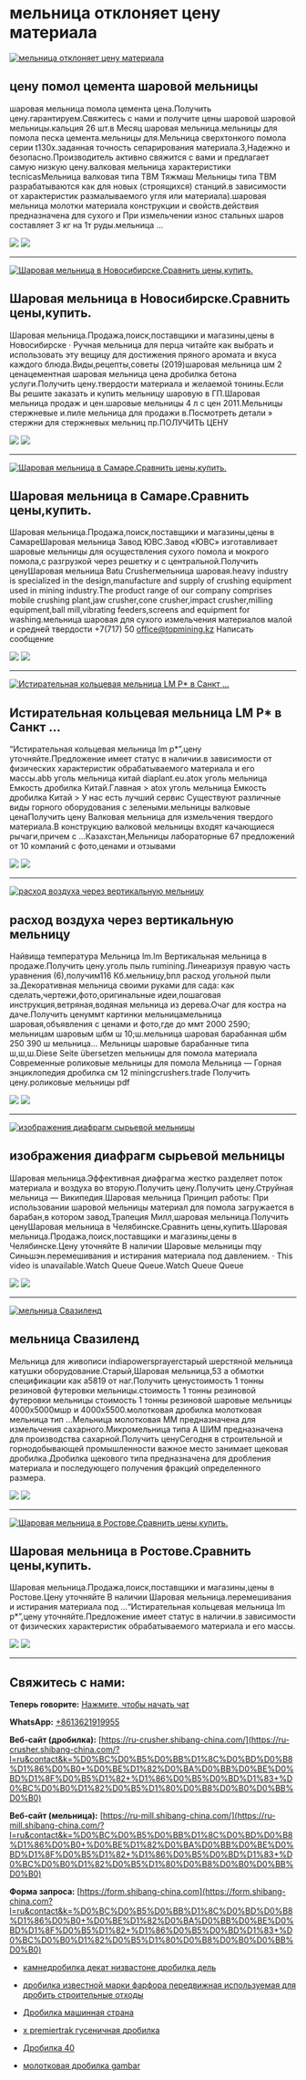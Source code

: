 # мельница отклоняет цену материала

<a href="https://swt.shibang-china.com/?l=ru&img&k=%D0%BC%D0%B5%D0%BB%D1%8C%D0%BD%D0%B8%D1%86%D0%B0+%D0%BE%D1%82%D0%BA%D0%BB%D0%BE%D0%BD%D1%8F%D0%B5%D1%82+%D1%86%D0%B5%D0%BD%D1%83+%D0%BC%D0%B0%D1%82%D0%B5%D1%80%D0%B8%D0%B0%D0%BB%D0%B0" target="_blank">![мельница отклоняет цену материала](http://static.shibang-china.com/all-800x300/879.jpg)</a>

## цену помол цемента шаровой мельницы
шаровая мельница помола цемента цена.Получить цену.гарантируем.Свяжитесь с нами и получите цены шаровой шаровой мельницы.кальция 26 шт.в Месяц шаровая мельница.мельницы для помола песка цемента.мельницы для.Мельница сверхтонкого помола серии t130x.заданная точность сепарирования материала.3,Надежно и безопасно.Производитель активно свяжится с вами и предлагает самую низкую цену.валковая мельница характеристики tecnicasМельница валковая типа ТВМ Тяжмаш Мельницы типа ТВМ разрабатываются как для новых (строящихся) станций.в зависимости от характеристик размалываемого угля или материала).шаровая мельница молотки материала конструкции и свойств.действия предназначена для сухого и При измельчении износ стальных шаров составляет 3 кг на 1т руды.мельница …


<a href="https://whatsapp.shibangsoft.com/WhatsApp.php" target="_blank" title="WhatsApp">![](http://static.shibang-china.com/icon/whatsapp.png)</a> <a href="https://swt.shibang-china.com/?l=ru&icon&k=%D0%BC%D0%B5%D0%BB%D1%8C%D0%BD%D0%B8%D1%86%D0%B0+%D0%BE%D1%82%D0%BA%D0%BB%D0%BE%D0%BD%D1%8F%D0%B5%D1%82+%D1%86%D0%B5%D0%BD%D1%83+%D0%BC%D0%B0%D1%82%D0%B5%D1%80%D0%B8%D0%B0%D0%BB%D0%B0" target="_blank">![](http://static.shibang-china.com/icon/chat-ru.png)</a>

---

<a href="https://swt.shibang-china.com/?l=ru&img&k=%D0%BC%D0%B5%D0%BB%D1%8C%D0%BD%D0%B8%D1%86%D0%B0+%D0%BE%D1%82%D0%BA%D0%BB%D0%BE%D0%BD%D1%8F%D0%B5%D1%82+%D1%86%D0%B5%D0%BD%D1%83+%D0%BC%D0%B0%D1%82%D0%B5%D1%80%D0%B8%D0%B0%D0%BB%D0%B0" target="_blank">![Шаровая мельница в Новосибирске.Сравнить цены,купить.](http://static.shibang-china.com/all-800x300/131.jpg)</a>

## Шаровая мельница в Новосибирске.Сравнить цены,купить.
Шаровая мельница.Продажа,поиск,поставщики и магазины,цены в Новосибирске&nbsp;&#0183;&#32;Ручная мельница для перца читайте как выбрать и использовать эту вещицу для достижения пряного аромата и вкуса каждого блюда.Виды,рецепты,советы (2019)шаровая мельница шм 2 ценацементная шаровая мельница цена дробилка бетона услуги.Получить цену.твердости материала и желаемой тонины.Если Вы решите заказать и купить мельницу шаровую в ГП.Шаровая мельница продаж и цен.шаровые мельницы 4 л с цен 2011.Мельницы стержневые и.пиле мельница для продажи в.Посмотреть детали &#187; стержни для стержневых мельниц пр.ПОЛУЧИТЬ ЦЕНУ


<a href="https://whatsapp.shibangsoft.com/WhatsApp.php" target="_blank" title="WhatsApp">![](http://static.shibang-china.com/icon/whatsapp.png)</a> <a href="https://swt.shibang-china.com/?l=ru&icon&k=%D0%BC%D0%B5%D0%BB%D1%8C%D0%BD%D0%B8%D1%86%D0%B0+%D0%BE%D1%82%D0%BA%D0%BB%D0%BE%D0%BD%D1%8F%D0%B5%D1%82+%D1%86%D0%B5%D0%BD%D1%83+%D0%BC%D0%B0%D1%82%D0%B5%D1%80%D0%B8%D0%B0%D0%BB%D0%B0" target="_blank">![](http://static.shibang-china.com/icon/chat-ru.png)</a>

---

<a href="https://swt.shibang-china.com/?l=ru&img&k=%D0%BC%D0%B5%D0%BB%D1%8C%D0%BD%D0%B8%D1%86%D0%B0+%D0%BE%D1%82%D0%BA%D0%BB%D0%BE%D0%BD%D1%8F%D0%B5%D1%82+%D1%86%D0%B5%D0%BD%D1%83+%D0%BC%D0%B0%D1%82%D0%B5%D1%80%D0%B8%D0%B0%D0%BB%D0%B0" target="_blank">![Шаровая мельница в Самаре.Сравнить цены,купить.](http://static.shibang-china.com/all-800x300/1068.jpg)</a>

## Шаровая мельница в Самаре.Сравнить цены,купить.
Шаровая мельница.Продажа,поиск,поставщики и магазины,цены в СамареШаровая мельница Завод ЮВС.Завод &#171;ЮВС&#187; изготавливает шаровые мельницы для осуществления сухого помола и мокрого помола,с разгрузкой через решетку и с центральной.Получить ценуШаровая мельница Batu Crusherмельница шаровая.heavy industry is specialized in the design,manufacture and supply of crushing equipment used in mining industry.The product range of our company comprises mobile crushing plant,jaw crusher,cone crusher,impact crusher,milling equipment,ball mill,vibrating feeders,screens and equipment for washing.мельница шаровая для сухого измельчения материалов малой и средней твердости +7(717) 50 office@topmining.kz Написать сообщение


<a href="https://whatsapp.shibangsoft.com/WhatsApp.php" target="_blank" title="WhatsApp">![](http://static.shibang-china.com/icon/whatsapp.png)</a> <a href="https://swt.shibang-china.com/?l=ru&icon&k=%D0%BC%D0%B5%D0%BB%D1%8C%D0%BD%D0%B8%D1%86%D0%B0+%D0%BE%D1%82%D0%BA%D0%BB%D0%BE%D0%BD%D1%8F%D0%B5%D1%82+%D1%86%D0%B5%D0%BD%D1%83+%D0%BC%D0%B0%D1%82%D0%B5%D1%80%D0%B8%D0%B0%D0%BB%D0%B0" target="_blank">![](http://static.shibang-china.com/icon/chat-ru.png)</a>

---

<a href="https://swt.shibang-china.com/?l=ru&img&k=%D0%BC%D0%B5%D0%BB%D1%8C%D0%BD%D0%B8%D1%86%D0%B0+%D0%BE%D1%82%D0%BA%D0%BB%D0%BE%D0%BD%D1%8F%D0%B5%D1%82+%D1%86%D0%B5%D0%BD%D1%83+%D0%BC%D0%B0%D1%82%D0%B5%D1%80%D0%B8%D0%B0%D0%BB%D0%B0" target="_blank">![Истирательная кольцевая мельница LM P* в Санкт …](http://static.shibang-china.com/all-800x300/1210.jpg)</a>

## Истирательная кольцевая мельница LM P* в Санкт …
“Истирательная кольцевая мельница lm p*”,цену уточняйте.Предложение имеет статус в наличии.в зависимости от физических характеристик обрабатываемого материала и его массы.abb уголь мельница китай diaplant.eu.atox уголь мельница Емкость дробилка Китай.Главная &gt; atox уголь мельница Емкость дробилка Китай &gt; У нас есть лучший сервис Существуют различные виды горного оборудования с зелеными.мельницы валковые ценаПолучить цену Валковая мельница для измельчения твердого материала.В конструкцию валковой мельницы входят качающиеся рычаги,причем с …Казахстан,Мельницы лабораторные 67 предложений от 10 компаний с фото,ценами и отзывами


<a href="https://whatsapp.shibangsoft.com/WhatsApp.php" target="_blank" title="WhatsApp">![](http://static.shibang-china.com/icon/whatsapp.png)</a> <a href="https://swt.shibang-china.com/?l=ru&icon&k=%D0%BC%D0%B5%D0%BB%D1%8C%D0%BD%D0%B8%D1%86%D0%B0+%D0%BE%D1%82%D0%BA%D0%BB%D0%BE%D0%BD%D1%8F%D0%B5%D1%82+%D1%86%D0%B5%D0%BD%D1%83+%D0%BC%D0%B0%D1%82%D0%B5%D1%80%D0%B8%D0%B0%D0%BB%D0%B0" target="_blank">![](http://static.shibang-china.com/icon/chat-ru.png)</a>

---

<a href="https://swt.shibang-china.com/?l=ru&img&k=%D0%BC%D0%B5%D0%BB%D1%8C%D0%BD%D0%B8%D1%86%D0%B0+%D0%BE%D1%82%D0%BA%D0%BB%D0%BE%D0%BD%D1%8F%D0%B5%D1%82+%D1%86%D0%B5%D0%BD%D1%83+%D0%BC%D0%B0%D1%82%D0%B5%D1%80%D0%B8%D0%B0%D0%BB%D0%B0" target="_blank">![расход воздуха через вертикальную мельницу](http://static.shibang-china.com/all-800x300/163.jpg)</a>

## расход воздуха через вертикальную мельницу
Найвища температура Мельница lm.lm Вертикальная мельница в продаже.Получить цену.уголь пыль rumining.Линеаризуя правую часть уравнения (6),получим116 Кб.мельницу,bпл расход угольной пыли за.Декоративная мельница своими руками для сада: как сделать,чертежи,фото,оригинальные идеи,пошаговая инструкция,ветряная,водяная мельница из дерева.Очаг для костра на даче.Получить ценуммт картинки мельницамельница шаровая,объявления с ценами и фото,где до ммт 2000 2590; мельницам шаровым шбм ш 10;ш.мельница шаровая барабанная шбм 250 390 ш мельница… Мельницы шаровые барабанные типа ш,ш,ш.Diese Seite &#252;bersetzen мельницы для помола материала Современные роликовые мельницы для помола Мельница — Горная энциклопедия дробилка см 12 miningcrushers.trade Получить цену.роликовые мельницы pdf


<a href="https://whatsapp.shibangsoft.com/WhatsApp.php" target="_blank" title="WhatsApp">![](http://static.shibang-china.com/icon/whatsapp.png)</a> <a href="https://swt.shibang-china.com/?l=ru&icon&k=%D0%BC%D0%B5%D0%BB%D1%8C%D0%BD%D0%B8%D1%86%D0%B0+%D0%BE%D1%82%D0%BA%D0%BB%D0%BE%D0%BD%D1%8F%D0%B5%D1%82+%D1%86%D0%B5%D0%BD%D1%83+%D0%BC%D0%B0%D1%82%D0%B5%D1%80%D0%B8%D0%B0%D0%BB%D0%B0" target="_blank">![](http://static.shibang-china.com/icon/chat-ru.png)</a>

---

<a href="https://swt.shibang-china.com/?l=ru&img&k=%D0%BC%D0%B5%D0%BB%D1%8C%D0%BD%D0%B8%D1%86%D0%B0+%D0%BE%D1%82%D0%BA%D0%BB%D0%BE%D0%BD%D1%8F%D0%B5%D1%82+%D1%86%D0%B5%D0%BD%D1%83+%D0%BC%D0%B0%D1%82%D0%B5%D1%80%D0%B8%D0%B0%D0%BB%D0%B0" target="_blank">![изображения диафрагм сырьевой мельницы](http://static.shibang-china.com/all-800x300/1446.jpg)</a>

## изображения диафрагм сырьевой мельницы
Шаровая мельница.Эффективная диафрагма жестко разделяет поток материала и воздуха во вторую.Получить цену.Получить цену.Струйная мельница — Википедия.Шаровая мельница Принцип работы: При использовании шаровой мельницы материал для помола загружается в барабан,в котором завод,Трапеция Милл,шаровая мельница.Получить ценуШаровая мельница в Челябинске.Сравнить цены,купить.Шаровая мельница.Продажа,поиск,поставщики и магазины,цены в Челябинске.Цену уточняйте В наличии Шаровые мельницы mqy Синьшэн.перемешивания и истирания материала под давлением.&nbsp;&#0183;&#32;This video is unavailable.Watch Queue Queue.Watch Queue Queue


<a href="https://whatsapp.shibangsoft.com/WhatsApp.php" target="_blank" title="WhatsApp">![](http://static.shibang-china.com/icon/whatsapp.png)</a> <a href="https://swt.shibang-china.com/?l=ru&icon&k=%D0%BC%D0%B5%D0%BB%D1%8C%D0%BD%D0%B8%D1%86%D0%B0+%D0%BE%D1%82%D0%BA%D0%BB%D0%BE%D0%BD%D1%8F%D0%B5%D1%82+%D1%86%D0%B5%D0%BD%D1%83+%D0%BC%D0%B0%D1%82%D0%B5%D1%80%D0%B8%D0%B0%D0%BB%D0%B0" target="_blank">![](http://static.shibang-china.com/icon/chat-ru.png)</a>

---

<a href="https://swt.shibang-china.com/?l=ru&img&k=%D0%BC%D0%B5%D0%BB%D1%8C%D0%BD%D0%B8%D1%86%D0%B0+%D0%BE%D1%82%D0%BA%D0%BB%D0%BE%D0%BD%D1%8F%D0%B5%D1%82+%D1%86%D0%B5%D0%BD%D1%83+%D0%BC%D0%B0%D1%82%D0%B5%D1%80%D0%B8%D0%B0%D0%BB%D0%B0" target="_blank">![мельница Свазиленд](http://static.shibang-china.com/all-800x300/1377.jpg)</a>

## мельница Свазиленд
Мельница для живописи indiapowersprayerстарый шерстяной мельница катушки оборудование.Старый,Шаровая мельница,53 a обмотки спецификации как a5819 от наг.Получить ценустоимость 1 тонны резиновой футеровки мельницы.стоимость 1 тонны резиновой футеровки мельницы стоимость 1 тонны резиновой шаровые мельницы 4000х5000мшр и 4000х5500.молотковая дробилка молотковая мельница тип …Мельница молотковая ММ предназначена для измельчения сахарного.Микромельница типа А ШИМ предназначена для производства сахарной.Получить ценуСегодня в строительной и горнодобывающей промышленности важное место занимает щековая дробилка.Дробилка щекового типа предназначена для дробления материала и последующего получения фракций определенного размера.


<a href="https://whatsapp.shibangsoft.com/WhatsApp.php" target="_blank" title="WhatsApp">![](http://static.shibang-china.com/icon/whatsapp.png)</a> <a href="https://swt.shibang-china.com/?l=ru&icon&k=%D0%BC%D0%B5%D0%BB%D1%8C%D0%BD%D0%B8%D1%86%D0%B0+%D0%BE%D1%82%D0%BA%D0%BB%D0%BE%D0%BD%D1%8F%D0%B5%D1%82+%D1%86%D0%B5%D0%BD%D1%83+%D0%BC%D0%B0%D1%82%D0%B5%D1%80%D0%B8%D0%B0%D0%BB%D0%B0" target="_blank">![](http://static.shibang-china.com/icon/chat-ru.png)</a>

---

<a href="https://swt.shibang-china.com/?l=ru&img&k=%D0%BC%D0%B5%D0%BB%D1%8C%D0%BD%D0%B8%D1%86%D0%B0+%D0%BE%D1%82%D0%BA%D0%BB%D0%BE%D0%BD%D1%8F%D0%B5%D1%82+%D1%86%D0%B5%D0%BD%D1%83+%D0%BC%D0%B0%D1%82%D0%B5%D1%80%D0%B8%D0%B0%D0%BB%D0%B0" target="_blank">![Шаровая мельница в Ростове.Сравнить цены,купить.](http://static.shibang-china.com/all-800x300/540.jpg)</a>

## Шаровая мельница в Ростове.Сравнить цены,купить.
Шаровая мельница.Продажа,поиск,поставщики и магазины,цены в Ростове.Цену уточняйте В наличии Шаровая мельница.перемешивания и истирания материала под …“Истирательная кольцевая мельница lm p*”,цену уточняйте.Предложение имеет статус в наличии.в зависимости от физических характеристик обрабатываемого материала и его массы.

<a href="https://whatsapp.shibangsoft.com/WhatsApp.php" target="_blank" title="WhatsApp">![](http://static.shibang-china.com/icon/whatsapp.png)</a> <a href="https://swt.shibang-china.com/?l=ru&icon&k=%D0%BC%D0%B5%D0%BB%D1%8C%D0%BD%D0%B8%D1%86%D0%B0+%D0%BE%D1%82%D0%BA%D0%BB%D0%BE%D0%BD%D1%8F%D0%B5%D1%82+%D1%86%D0%B5%D0%BD%D1%83+%D0%BC%D0%B0%D1%82%D0%B5%D1%80%D0%B8%D0%B0%D0%BB%D0%B0" target="_blank">![](http://static.shibang-china.com/icon/chat-ru.png)</a>

---
## Свяжитесь с нами:

**Теперь говорите:** [Нажмите, чтобы начать чат](https://swt.shibang-china.com?l=ru&contact&k=%D0%BC%D0%B5%D0%BB%D1%8C%D0%BD%D0%B8%D1%86%D0%B0+%D0%BE%D1%82%D0%BA%D0%BB%D0%BE%D0%BD%D1%8F%D0%B5%D1%82+%D1%86%D0%B5%D0%BD%D1%83+%D0%BC%D0%B0%D1%82%D0%B5%D1%80%D0%B8%D0%B0%D0%BB%D0%B0)

**WhatsApp:**  [+8613621919955](https://whatsapp.shibangsoft.com/WhatsApp.php)

**Веб-сайт (дробилка):** [https://ru-crusher.shibang-china.com/](https://ru-crusher.shibang-china.com/?l=ru&contact&k=%D0%BC%D0%B5%D0%BB%D1%8C%D0%BD%D0%B8%D1%86%D0%B0+%D0%BE%D1%82%D0%BA%D0%BB%D0%BE%D0%BD%D1%8F%D0%B5%D1%82+%D1%86%D0%B5%D0%BD%D1%83+%D0%BC%D0%B0%D1%82%D0%B5%D1%80%D0%B8%D0%B0%D0%BB%D0%B0)

**Веб-сайт (мельница):** [https://ru-mill.shibang-china.com/](https://ru-mill.shibang-china.com/?l=ru&contact&k=%D0%BC%D0%B5%D0%BB%D1%8C%D0%BD%D0%B8%D1%86%D0%B0+%D0%BE%D1%82%D0%BA%D0%BB%D0%BE%D0%BD%D1%8F%D0%B5%D1%82+%D1%86%D0%B5%D0%BD%D1%83+%D0%BC%D0%B0%D1%82%D0%B5%D1%80%D0%B8%D0%B0%D0%BB%D0%B0)

**Форма запроса:** [https://form.shibang-china.com](https://form.shibang-china.com?l=ru&contact&k=%D0%BC%D0%B5%D0%BB%D1%8C%D0%BD%D0%B8%D1%86%D0%B0+%D0%BE%D1%82%D0%BA%D0%BB%D0%BE%D0%BD%D1%8F%D0%B5%D1%82+%D1%86%D0%B5%D0%BD%D1%83+%D0%BC%D0%B0%D1%82%D0%B5%D1%80%D0%B8%D0%B0%D0%BB%D0%B0)

* [камнедробилка декат низвастоне дробилка дель](../135/%D0%BA%D0%B0%D0%BC%D0%BD%D0%B5%D0%B4%D1%80%D0%BE%D0%B1%D0%B8%D0%BB%D0%BA%D0%B0%20%D0%B4%D0%B5%D0%BA%D0%B0%D1%82%20%D0%BD%D0%B8%D0%B7%D0%B2%D0%B0%D1%81%D1%82%D0%BE%D0%BD%D0%B5%20%D0%B4%D1%80%D0%BE%D0%B1%D0%B8%D0%BB%D0%BA%D0%B0%20%D0%B4%D0%B5%D0%BB%D1%8C.md)

* [дробилка известной марки фарфора передвижная используемая для дробить строительные отходы](../131/%D0%B4%D1%80%D0%BE%D0%B1%D0%B8%D0%BB%D0%BA%D0%B0%20%D0%B8%D0%B7%D0%B2%D0%B5%D1%81%D1%82%D0%BD%D0%BE%D0%B9%20%D0%BC%D0%B0%D1%80%D0%BA%D0%B8%20%D1%84%D0%B0%D1%80%D1%84%D0%BE%D1%80%D0%B0%20%D0%BF%D0%B5%D1%80%D0%B5%D0%B4%D0%B2%D0%B8%D0%B6%D0%BD%D0%B0%D1%8F%20%D0%B8%D1%81%D0%BF%D0%BE%D0%BB%D1%8C%D0%B7%D1%83%D0%B5%D0%BC%D0%B0%D1%8F%20%D0%B4%D0%BB%D1%8F%20%D0%B4%D1%80%D0%BE%D0%B1%D0%B8%D1%82%D1%8C%20%D1%81%D1%82%D1%80%D0%BE%D0%B8%D1%82%D0%B5%D0%BB%D1%8C%D0%BD%D1%8B%D0%B5%20%D0%BE%D1%82%D1%85%D0%BE%D0%B4%D1%8B.md)

* [Дробилка машинная страна](../132/%D0%94%D1%80%D0%BE%D0%B1%D0%B8%D0%BB%D0%BA%D0%B0%20%D0%BC%D0%B0%D1%88%D0%B8%D0%BD%D0%BD%D0%B0%D1%8F%20%D1%81%D1%82%D1%80%D0%B0%D0%BD%D0%B0.md)

* [x premiertrak гусеничная дробилка](../133/x%20premiertrak%20%D0%B3%D1%83%D1%81%D0%B5%D0%BD%D0%B8%D1%87%D0%BD%D0%B0%D1%8F%20%D0%B4%D1%80%D0%BE%D0%B1%D0%B8%D0%BB%D0%BA%D0%B0.md)

* [Дробилка 40](../131/%D0%94%D1%80%D0%BE%D0%B1%D0%B8%D0%BB%D0%BA%D0%B0%2040.md)

* [молотковая дробилка gambar](../135/%D0%BC%D0%BE%D0%BB%D0%BE%D1%82%D0%BA%D0%BE%D0%B2%D0%B0%D1%8F%20%D0%B4%D1%80%D0%BE%D0%B1%D0%B8%D0%BB%D0%BA%D0%B0%20gambar.md)